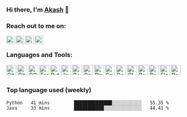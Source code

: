 ### Hi there, I'm  [Akash][website] 👋

### Reach out to me on:

[<img align="left" alt="aksahdash.me" width="22px" src="https://img.icons8.com/windows/64/ffffff/domain-name.png" />][website]
[<img align="left" alt="akashdash458 | LinkedIn" width="22px" src="https://img.icons8.com/ios-filled/50/ffffff/linkedin.png" />][linkedin]
[<img align="left" alt="akashdash458 | dev.to" width="22px" src="https://img.icons8.com/windows/32/ffffff/dev.png" />][dev.to]
[<img align="left" alt="akashdash458 | Gmail" width="22px" src="https://img.icons8.com/material-rounded/24/ffffff/mail.png" />][email]

<br />

### Languages and Tools:

[<img align="left" alt="Git" width="26px" src="https://img.icons8.com/color/48/000000/git.png" />][website]
[<img align="left" alt="Github" width="26px" src="https://img.icons8.com/color/48/000000/github--v1.png" />][website]
[<img align="left" alt="GCP" width="26px" src="https://img.icons8.com/fluency/96/000000/google-cloud.png" />][website]
[<img align="left" alt="Terminal" width="26px" src="https://img.icons8.com/color/48/000000/console.png" />][website]
[<img align="left" alt="Python 3" width="26px" src="https://img.icons8.com/color/144/000000/python--v2.png"/>][website]
[<img align="left" alt="Java" width="26px" src="https://img.icons8.com/color/144/000000/java-coffee-cup-logo--v1.png" />][website]
[<img align="left" alt="C++" width="26px" src="https://img.icons8.com/color/240/000000/c-plus-plus-logo.png" />][website]
[<img align="left" alt="Go" width="26px" src="https://img.icons8.com/color/144/000000/golang.png" />][website]
[<img align="left" alt="Play Framework" width="26px" src="https://avatars.githubusercontent.com/u/319107" />][website]
[<img align="left" alt="Spring Boot" width="26px" src="https://img.icons8.com/color/48/000000/spring-logo.png" />][website]
[<img align="left" alt="Docker" width="26px" src="https://img.icons8.com/fluency/48/000000/docker.png" />][website]
[<img align="left" alt="OIDC" width="26px" src="https://img.icons8.com/color/96/000000/openid.png" />][website]
[<img align="left" alt="Postgres" width="26px" src="https://img.icons8.com/color/96/000000/postgreesql.png" />][website]
[<img align="left" alt="Redis" width="26px" src="https://img.icons8.com/color/48/000000/redis.png" />][website]
[<img align="left" alt="Elastisearch" width="26px" src="https://img.icons8.com/color/48/000000/elasticsearch.png" />][website]
[<img align="left" alt="Rabbit MQ" width="26px" src="https://avatars.githubusercontent.com/u/96669" />][website]

<br />
<br />
<!-- <div align="center">
  <img width="" src="https://github-readme-stats.vercel.app/api/top-langs/?username=akashdash458&layout=compact&hide_title=1&card_width=300&theme=algolia" alt="Top language used in my repos" />
</div> -->

### Top language used (weekly)
<!--START_SECTION:waka-->
```text
Python   41 mins         ██████████████░░░░░░░░░░░   55.35 % 
Java     33 mins         ███████████░░░░░░░░░░░░░░   44.41 % 
```
<!--END_SECTION:waka-->



[website]: http://aksahdash.me
[linkedin]: https://www.linkedin.com/in/akashdash458/
[dev.to]: https://dev.to/akashdash458
[leetcode]: https://leetcode.com/akashdash458/
[github]: https://github.com/akashDash458
[email]: mailto:akashdash458+github@gmail.com

<!-- 


 -->
